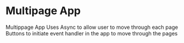 # Multipage App 
Multippage App 
Uses Async to allow user to move through each page 
Buttons to initiate event handler in the app to move through the pages 


